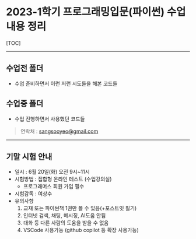 # 2023-1학기 프로그래밍입문(파이썬) 수업 내용 정리

[TOC]

---

## 수업전 폴더

* 수업 준비하면서 이런 저런 시도들을 해본 코드들
  
## 수업중 폴더

* 수업 진행하면서 사용했던 코드들

> 연락처 : <sangsooyeo@gmail.com>

---

## 기말 시험 안내

* 일시 : 6월 20일(화) 오전 9시~11시
* 시험방법 : 집합형 온라인 테스트 (수업강의실)
  * 프로그래머스 회원 가입 필수
* 시험감독 : 여상수
* 유의사항
   1. 교재 또는 파이썬책 1권만 볼 수 있음(+포스트잇 필기)
   2. 인터넷 검색, 채팅, 메시징, AI도움 안됨
   3. 대화 등 다른 사람의 도움을 받을 수 없음
   4. VSCode 사용가능 (github copilot 등 확장 사용가능)

